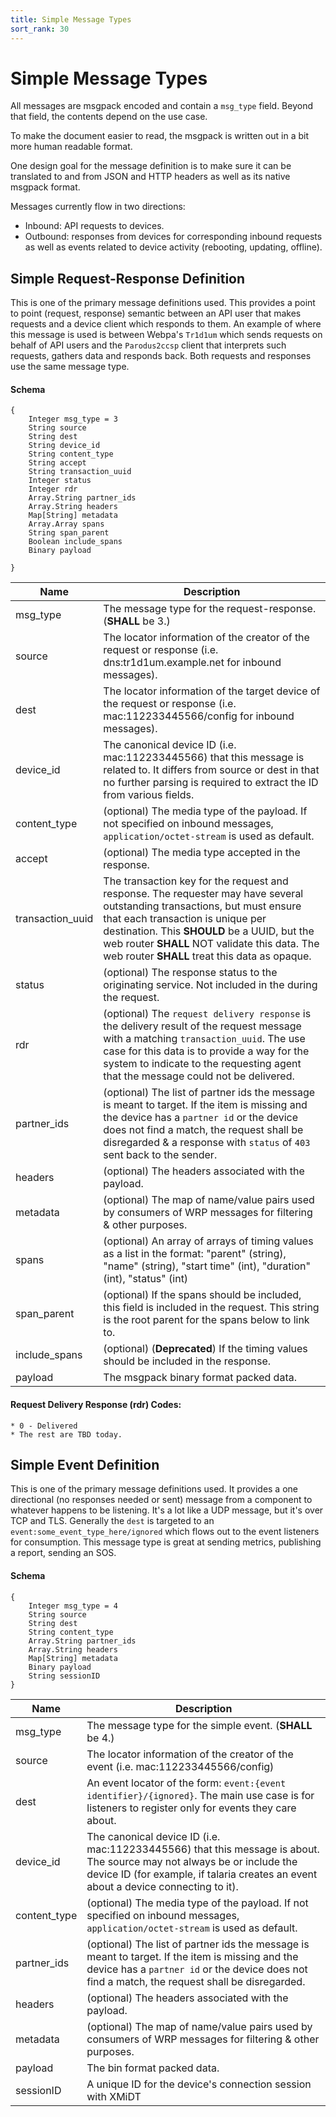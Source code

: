```yaml
---
title: Simple Message Types
sort_rank: 30
---
```


# Simple Message Types

All messages are msgpack encoded and contain a `msg_type` field.  Beyond that
field, the contents depend on the use case.

To make the document easier to read, the msgpack is written out in a bit more
human readable format.

One design goal for the message definition is to make sure it can be translated
to and from JSON and HTTP headers as well as its native msgpack format.

Messages currently flow in two directions:
- Inbound: API requests to devices.
- Outbound: responses from devices for corresponding inbound requests as well as
 events related to device activity (rebooting, updating, offline).
 
## Simple Request-Response Definition

This is one of the primary message definitions used.  This provides a point to
point (request, response) semantic between an API user that makes requests and 
a device client which responds to them.  An example of where this message is used is
between Webpa's `Tr1d1um` which sends requests on behalf of API users and the
 `Parodus2ccsp` client that interprets such requests, gathers data and responds back. 
 Both requests and responses use the same message type.

#### Schema
~~~~~
{
    Integer msg_type = 3
    String source
    String dest
    String device_id
    String content_type
    String accept
    String transaction_uuid
    Integer status
    Integer rdr
    Array.String partner_ids
    Array.String headers
    Map[String] metadata
    Array.Array spans
    String span_parent
    Boolean include_spans
    Binary payload

}
~~~~~

Name | Description
-----|--------------
msg_type | The message type for the request-response.  (**SHALL** be 3.)
source | The locator information of the creator of the request or response (i.e. dns:tr1d1um.example.net for inbound messages).
dest | The locator information of the target device of the request or response (i.e. mac:112233445566/config for inbound messages).
device_id | The canonical device ID (i.e. mac:112233445566) that this message is related to. It differs from source or dest in that no further parsing is required to extract the ID from various fields.
content_type | (optional) The media type of the payload. If not specified on inbound messages, `application/octet-stream` is used as default.
accept | (optional) The media type accepted in the response.
transaction_uuid | The transaction key for the request and response.  The requester may have several outstanding transactions, but must ensure that each transaction is unique per destination.  This **SHOULD** be a UUID, but the web router **SHALL** NOT validate this data.  The web router **SHALL** treat this data as opaque.
status | (optional) The response status to the originating service.  Not included in the during the request.
rdr | (optional) The `request delivery response` is the delivery result of the request message with a matching `transaction_uuid`.  The use case for this data is to provide a way for the system to indicate to the requesting agent that the message could not be delivered.
partner_ids | (optional) The list of partner ids the message is meant to target.  If the item is missing and the device has a `partner id` or the device does not find a match, the request shall be disregarded & a response with `status` of `403` sent back to the sender.
headers | (optional) The headers associated with the payload.
metadata | (optional) The map of name/value pairs used by consumers of WRP messages for filtering & other purposes.
spans | (optional) An array of arrays of timing values as a list in the format: "parent" (string), "name" (string), "start time" (int), "duration" (int), "status" (int)
span_parent | (optional) If the spans should be included, this field is included in the request.  This string is the root parent for the spans below to link to.
include_spans | (optional) (**Deprecated**) If the timing values should be included in the response.
payload | The msgpack binary format packed data.

#### Request Delivery Response (rdr) Codes:

    * 0 - Delivered
    * The rest are TBD today.


## Simple Event Definition

This is one of the primary message definitions used.  It provides a one
directional (no responses needed or sent) message from a component to whatever
happens to be listening.  It's a lot like a UDP message, but it's over TCP and
TLS.  Generally the `dest` is targeted to an `event:some_event_type_here/ignored`
which flows out to the event listeners for consumption.  This message type is
great at sending metrics, publishing a report, sending an SOS.

#### Schema

~~~~~
{
    Integer msg_type = 4
    String source
    String dest
    String content_type
    Array.String partner_ids
    Array.String headers
    Map[String] metadata
    Binary payload
    String sessionID
}
~~~~~

Name | Description
-----|--------------
msg_type | The message type for the simple event.  (**SHALL** be 4.)
source | The locator information of the creator of the event (i.e. mac:112233445566/config)
dest | An event locator of the form: `event:{event identifier}/{ignored}`. The main use case is for listeners to register only for events they care about.
device_id | The canonical device ID (i.e. mac:112233445566) that this message is about. The source may not always be or include the device ID (for example, if talaria creates an event about a device connecting to it).
content_type | (optional) The media type of the payload. If not specified on inbound messages, `application/octet-stream` is used as default.
partner_ids | (optional) The list of partner ids the message is meant to target.  If the item is missing and the device has a `partner id` or the device does not find a match, the request shall be disregarded.
headers | (optional) The headers associated with the payload.
metadata | (optional) The map of name/value pairs used by consumers of WRP messages for filtering & other purposes.
payload | The bin format packed data.
sessionID | A unique ID for the device's connection session with XMiDT
